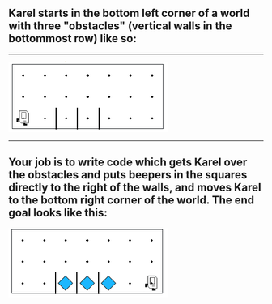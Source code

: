 ## Karel starts in the bottom left corner of a world with three "obstacles" (vertical walls in the bottommost row) like so:

-----------------------------------

<img src="/Images/obstacles_world.PNG"/>

---------------------------------------
## Your job is to write code which gets Karel over the obstacles and puts beepers in the squares directly to the right of the walls, and moves Karel to the bottom right corner of the world. The end goal looks like this:


<img src="/Images/obstacles_goal.PNG"/>
